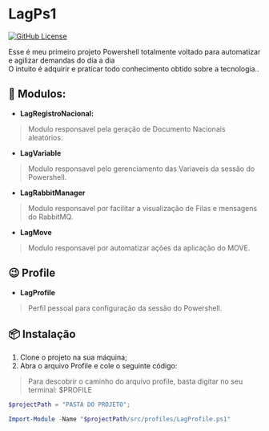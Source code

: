 # LagPs1

[![GitHub License](https://img.shields.io/badge/License-MIT-blue.svg)](LICENSE)

Esse é meu primeiro projeto Powershell totalmente voltado para automatizar e agilizar demandas do dia a dia  
O intuito é adquirir e praticar todo conhecimento obtido sobre a tecnologia..

## 🚀 Modulos:

- **LagRegistroNacional:** 
> Modulo responsavel pela geração de Documento Nacionais aleatórios.
- **LagVariable** 
> Modulo responsavel pelo gerenciamento das Variaveis da sessão do Powershell. 
- **LagRabbitManager** 
> Modulo responsavel por facilitar a visualização de Filas e mensagens do RabbitMQ.
- **LagMove**
> Modulo responsavel por automatizar ações da aplicação do MOVE.
  
## 😉 Profile

- **LagProfile**
> Perfil pessoal para configuração da sessão do Powershell.
  
## 📦 Instalação

1. Clone o projeto na sua máquina;
2. Abra o arquivo Profile e cole o seguinte código:
> Para descobrir o caminho do arquivo profile, basta digitar no seu terminal: $PROFILE

```powershell
$projectPath = "PASTA DO PROJETO";

Import-Module -Name "$projectPath/src/profiles/LagProfile.ps1"
```
